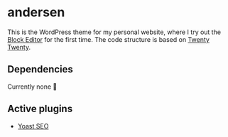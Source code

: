 # andersen
This is the WordPress theme for my personal website, where I try out the [Block Editor](https://github.com/WordPress/gutenberg) for the first time. The code structure is based on [Twenty Twenty](https://github.com/WordPress/twentytwentyTwenty).

## Dependencies
Currently none 🎉

## Active plugins
- [Yoast SEO](https://github.com/Yoast/wordpress-seo)
